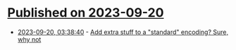 # [Published on 2023-09-20](index.md)

* [2023-09-20, 03:38:40](https://lobste.rs/s/xs94ii/add_extra_stuff_standard_encoding_sure) - [Add extra stuff to a \"standard\" encoding?  Sure, why not](https://rachelbythebay.com/w/2023/09/19/badlib/)
